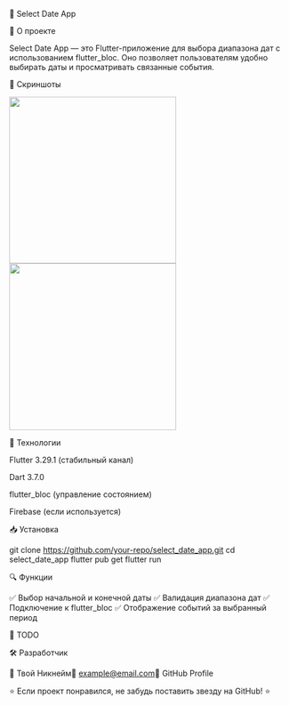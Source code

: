📅 Select Date App

🚀 О проекте

Select Date App — это Flutter-приложение для выбора диапазона дат с использованием flutter_bloc. Оно позволяет пользователям удобно выбирать даты и просматривать связанные события.

📸 Скриншоты

<img src="https://github.com/user-attachments/assets/54c4131f-b401-47f2-a6f2-887f9b8ab018" height="300">
<img src="https://github.com/user-attachments/assets/9ad3af7b-1921-4549-ba1f-91e6162db3ea" height="300">


🔧 Технологии

Flutter 3.29.1 (стабильный канал)

Dart 3.7.0

flutter_bloc (управление состоянием)

Firebase (если используется)

📥 Установка

git clone https://github.com/your-repo/select_date_app.git
cd select_date_app
flutter pub get
flutter run

🔍 Функции

✅ Выбор начальной и конечной даты
✅ Валидация диапазона дат
✅ Подключение к flutter_bloc
✅ Отображение событий за выбранный период

📌 TODO

🛠 Разработчик

👤 Твой Никнейм📧 example@email.com🔗 GitHub Profile

⭐ Если проект понравился, не забудь поставить звезду на GitHub! ⭐